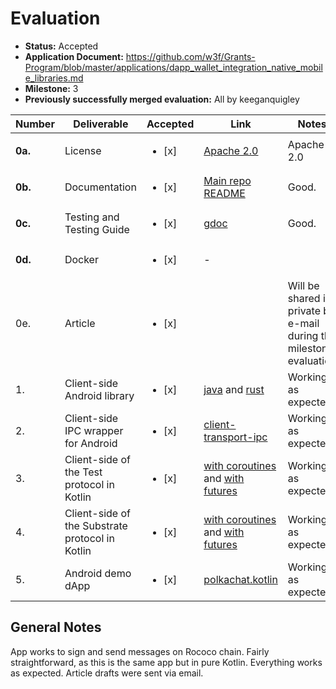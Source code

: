 # Evaluation

- **Status:** Accepted
- **Application Document:** https://github.com/w3f/Grants-Program/blob/master/applications/dapp_wallet_integration_native_mobile_libraries.md
- **Milestone:** 3
- **Previously successfully merged evaluation:** All by keeganquigley

| Number | Deliverable | Accepted | Link | Notes |
| ------------- | ------------- | ------------- | ------------- | ------------- |
| **0a.** | License | <ul><li>[x] </li></ul> | [Apache 2.0](https://github.com/tesseract-one/Tesseract.android/blob/main/LICENSE) | Apache 2.0 |
| **0b.** | Documentation | <ul><li>[x] </li></ul> | [Main repo README](https://github.com/tesseract-one/Tesseract.android) | Good. |
| **0c.** | Testing and Testing Guide | <ul><li>[x] </li></ul> | [gdoc](https://docs.google.com/document/d/1ce8onLBOEBRB_UO4dj9BN7c9aY-c0Xt5QIX3ke2W7sg/edit?usp=sharing) | Good. |
| **0d.** | Docker | <ul><li>[x] </li></ul> | - |
| 0e. | Article | <ul><li>[x] </li></ul> | | Will be shared in private by e-mail during the milestone evaluation |
| 1. | Client-side Android library | <ul><li>[x] </li></ul> | [java](https://github.com/tesseract-one/Tesseract.android/tree/main/java/client) and [rust](https://github.com/tesseract-one/Tesseract.android/tree/main/rust/library/) | Working as expected. |
| 2. | Client-side IPC wrapper for Android | <ul><li>[x] </li></ul> | [client-transport-ipc](https://github.com/tesseract-one/Tesseract.android/tree/main/java/client-transport-ipc) | Working as expected. |
| 3. | Client-side of the Test protocol in Kotlin | <ul><li>[x] </li></ul> | [with coroutines](https://github.com/tesseract-one/Tesseract.android/blob/main/java/common/src/main/java/one/tesseract/protocol/kotlin/TestService.kt) and [with futures](https://github.com/tesseract-one/Tesseract.android/blob/main/java/common/src/main/java/one/tesseract/protocol/java/TestService.kt) | Working as expected. |
| 4. | Client-side of the Substrate protocol in Kotlin | <ul><li>[x] </li></ul> | [with coroutines](https://github.com/tesseract-one/Tesseract.android/blob/main/java/common/src/main/java/one/tesseract/protocol/kotlin/SubstrateService.kt) and [with futures](https://github.com/tesseract-one/Tesseract.android/blob/main/java/common/src/main/java/one/tesseract/protocol/java/SubstrateService.kt) | Working as expected. |
| 5. | Android demo dApp | <ul><li>[x] </li></ul> | [polkachat.kotlin](https://github.com/tesseract-one/polkachat.kotlin) | Working as expected. |

## General Notes

App works to sign and send messages on Rococo chain. Fairly straightforward, as this is the same app but in pure Kotlin. Everything works as expected. Article drafts were sent via email.
